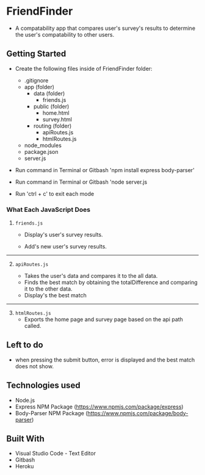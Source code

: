 # FriendFinder 
- A compatability app that compares user's survey's results to determine  the user's compatability to other users.

## Getting Started

- Create the following files inside of FriendFinder folder: 
    * .gitignore
    * app (folder)
      * data (folder)
        - friends.js
      * public (folder)
        - home.html
        - survey.html
      * routing (folder)
        - apiRoutes.js
        - htmlRoutes.js
    * node_modules 
    * package.json
    * server.js


- Run command in Terminal or Gitbash 'npm install express body-parser'
- Run command in Terminal or Gitbash 'node server.js
- Run 'ctrl + c' to exit each mode

### What Each JavaScript Does

1. `friends.js`

    * Display's user's survey results.

    * Add's new user's survey results.

-----------------------

2. `apiRoutes.js`

    * Takes the user's data and compares it to the all data.
    * Finds the best match by obtaining the totalDifference and comparing it to the other data.
    * Display's the best match
-----------------------

3. `htmlRoutes.js`
    * Exports the home page and survey page based on the api path called.

## Left to do
- when pressing the submit button, error is displayed and the best match does not show. 


## Technologies used
- Node.js
- Express NPM Package (https://www.npmjs.com/package/express)
- Body-Parser NPM Package (https://www.npmjs.com/package/body-parser)

## Built With

* Visual Studio Code - Text Editor
* Gitbash
* Heroku
